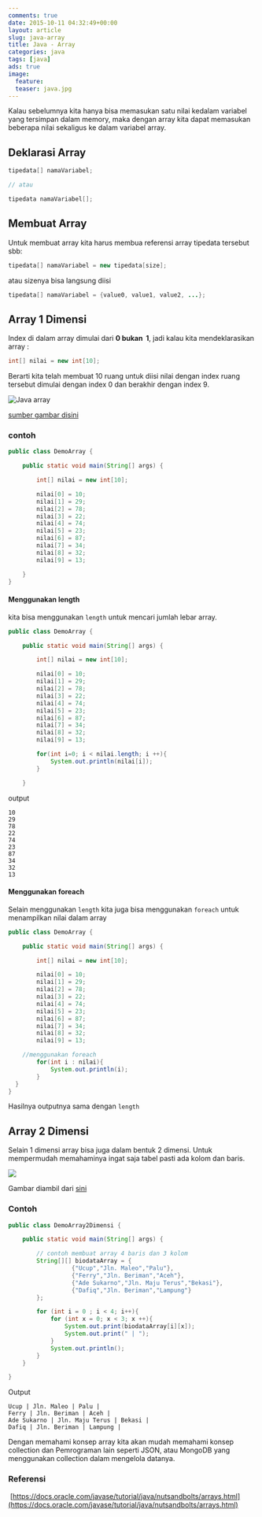 ```yaml
---
comments: true
date: 2015-10-11 04:32:49+00:00
layout: article
slug: java-array
title: Java - Array
categories: java
tags: [java]
ads: true
image:
  feature:
  teaser: java.jpg
---
```


Kalau sebelumnya kita hanya bisa memasukan satu nilai kedalam variabel yang tersimpan dalam memory, maka dengan array kita dapat memasukan beberapa nilai sekaligus ke dalam variabel array.

## Deklarasi Array

```java
tipedata[] namaVariabel;

// atau

tipedata namaVariabel[];
```

## Membuat Array

Untuk membuat array kita harus membua referensi array tipedata tersebut sbb:

```java
tipedata[] namaVariabel = new tipedata[size];
```
atau sizenya bisa langsung diisi

```java
tipedata[] namaVariabel = {value0, value1, value2, ...};
```

## Array 1 Dimensi

Index di dalam array dimulai dari __0 bukan  1__, jadi kalau kita mendeklarasikan array :

```java
int[] nilai = new int[10];
```

Berarti kita telah membuat 10 ruang untuk diisi nilai dengan index ruang tersebut dimulai dengan index 0 dan berakhir dengan index 9.

![Java array](https://docs.oracle.com/javase/tutorial/figures/java/objects-tenElementArray.gif) 

[sumber gambar disini](https://docs.oracle.com/javase/tutorial/java/nutsandbolts/arrays.html)

### contoh

```java
public class DemoArray {

	public static void main(String[] args) {

		int[] nilai = new int[10];

		nilai[0] = 10;
		nilai[1] = 29;
		nilai[2] = 78;
		nilai[3] = 22;
		nilai[4] = 74;
		nilai[5] = 23;
		nilai[6] = 87;
		nilai[7] = 34;
		nilai[8] = 32;
		nilai[9] = 13;

	}
}
```

#### Menggunakan length

kita bisa menggunakan `length` untuk mencari jumlah lebar array.

```java
public class DemoArray {

	public static void main(String[] args) {

		int[] nilai = new int[10];

		nilai[0] = 10;
		nilai[1] = 29;
		nilai[2] = 78;
		nilai[3] = 22;
		nilai[4] = 74;
		nilai[5] = 23;
		nilai[6] = 87;
		nilai[7] = 34;
		nilai[8] = 32;
		nilai[9] = 13;

		for(int i=0; i < nilai.length; i ++){
			System.out.println(nilai[i]);
		}

	}
```
output

```
10
29
78
22
74
23
87
34
32
13
```

#### Menggunakan foreach

Selain menggunakan `length` kita juga bisa menggunakan `foreach` untuk menampilkan nilai dalam array

```java
public class DemoArray {

	public static void main(String[] args) {

		int[] nilai = new int[10];

		nilai[0] = 10;
		nilai[1] = 29;
		nilai[2] = 78;
		nilai[3] = 22;
		nilai[4] = 74;
		nilai[5] = 23;
		nilai[6] = 87;
		nilai[7] = 34;
		nilai[8] = 32;
		nilai[9] = 13;

    //menggunakan foreach
		for(int i : nilai){
			System.out.println(i);
		}
  }
}
```

Hasilnya outputnya sama dengan `length`

## Array 2 Dimensi

Selain 1 dimensi array bisa juga dalam bentuk 2 dimensi. Untuk mempermudah memahaminya ingat saja tabel pasti ada kolom dan baris.

![](http://www.tutorialspoint.com/cprogramming/images/two_dimensional_arrays.jpg)

Gambar diambil dari [sini](http://www.tutorialspoint.com)

### Contoh

```java
public class DemoArray2Dimensi {

	public static void main(String[] args) {

		// contoh membuat array 4 baris dan 3 kolom
		String[][] biodataArray = {
                  {"Ucup","Jln. Maleo","Palu"},
                  {"Ferry","Jln. Beriman","Aceh"},
                  {"Ade Sukarno","Jln. Maju Terus","Bekasi"},
                  {"Dafiq","Jln. Beriman","Lampung"}
		};

		for (int i = 0 ; i < 4; i++){
			for (int x = 0; x < 3; x ++){
				System.out.print(biodataArray[i][x]);
				System.out.print(" | ");
			}
			System.out.println();
		}
	}

}
```

Output

```
Ucup | Jln. Maleo | Palu |
Ferry | Jln. Beriman | Aceh |
Ade Sukarno | Jln. Maju Terus | Bekasi |
Dafiq | Jln. Beriman | Lampung |
```

Dengan memahami konsep array kita akan mudah memahami konsep collection dan Pemrograman lain seperti JSON, atau MongoDB yang menggunakan collection dalam mengelola datanya.

### Referensi
 [https://docs.oracle.com/javase/tutorial/java/nutsandbolts/arrays.html](https://docs.oracle.com/javase/tutorial/java/nutsandbolts/arrays.html)
